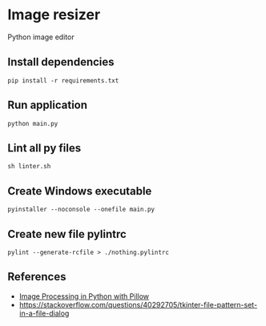 # Image resizer

Python image editor

## Install dependencies

```shell
pip install -r requirements.txt
```

## Run application

```shell
python main.py
```

## Lint all py files

```shell
sh linter.sh
```

## Create Windows executable

```shell
pyinstaller --noconsole --onefile main.py
```

## Create new file pylintrc

```shell
pylint --generate-rcfile > ./nothing.pylintrc
```


## References

* [Image Processing in Python with Pillow](https://auth0.com/blog/image-processing-in-python-with-pillow)
* https://stackoverflow.com/questions/40292705/tkinter-file-pattern-set-in-a-file-dialog

<!--

## Create tag

```shell
gac Message # Add and commit
git tag -a -m "Message" v0.1
git push --follow-tags
```

-->
